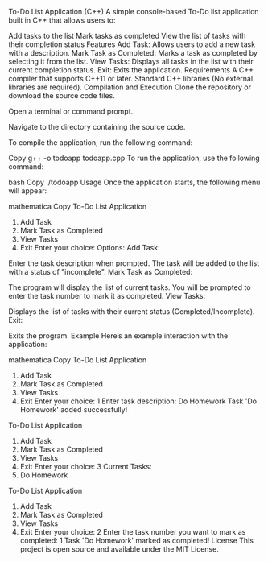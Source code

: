 To-Do List Application (C++)
A simple console-based To-Do list application built in C++ that allows users to:

Add tasks to the list
Mark tasks as completed
View the list of tasks with their completion status
Features
Add Task: Allows users to add a new task with a description.
Mark Task as Completed: Marks a task as completed by selecting it from the list.
View Tasks: Displays all tasks in the list with their current completion status.
Exit: Exits the application.
Requirements
A C++ compiler that supports C++11 or later.
Standard C++ libraries (No external libraries are required).
Compilation and Execution
Clone the repository or download the source code files.

Open a terminal or command prompt.

Navigate to the directory containing the source code.

To compile the application, run the following command:

Copy
g++ -o todoapp todoapp.cpp
To run the application, use the following command:

bash
Copy
./todoapp
Usage
Once the application starts, the following menu will appear:

mathematica
Copy
To-Do List Application
1. Add Task
2. Mark Task as Completed
3. View Tasks
4. Exit
Enter your choice: 
Options:
Add Task:

Enter the task description when prompted.
The task will be added to the list with a status of "incomplete".
Mark Task as Completed:

The program will display the list of current tasks.
You will be prompted to enter the task number to mark it as completed.
View Tasks:

Displays the list of tasks with their current status (Completed/Incomplete).
Exit:

Exits the program.
Example
Here’s an example interaction with the application:

mathematica
Copy
To-Do List Application
1. Add Task
2. Mark Task as Completed
3. View Tasks
4. Exit
Enter your choice: 1
Enter task description: Do Homework
Task 'Do Homework' added successfully!

To-Do List Application
1. Add Task
2. Mark Task as Completed
3. View Tasks
4. Exit
Enter your choice: 3
Current Tasks:
1. Do Homework

To-Do List Application
1. Add Task
2. Mark Task as Completed
3. View Tasks
4. Exit
Enter your choice: 2
Enter the task number you want to mark as completed: 1
Task 'Do Homework' marked as completed!
License
This project is open source and available under the MIT License.
